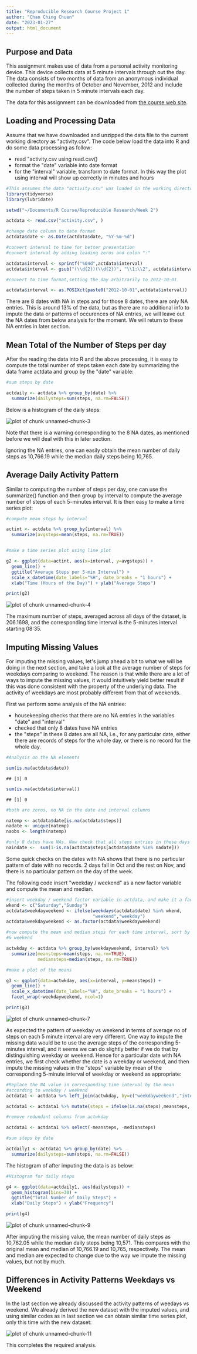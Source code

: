 ```yaml
---
title: "Reproducible Research Course Project 1"
author: "Chan Ching Chuen"
date: "2023-01-27"
output: html_document
---
```


## Purpose and Data
This assignment makes use of data from a personal activity monitoring device. This device collects data at 5 minute intervals through out the day. The data consists of two months of data from an anonymous individual collected during the months of October and November, 2012 and include the number of steps taken in 5 minute intervals each day.

The data for this assignment can be downloaded from [the course web site](https://d396qusza40orc.cloudfront.net/repdata%2Fdata%2Factivity.zip).

## Loading and Processing Data

Assume that we have downloaded and unzipped the data file to the current working  directory as "activity.csv". The code below load the data into R and do some data processing as follow:

- read "activity.csv using read.csv()
- format the "date" variable into date format
- for the "interval" variable, transform to date format. In this way the plot using interval will show up correctly in minutes and hours



```r
#This assumes the data "activity.csv" was loaded in the working directory
library(tidyverse)
library(lubridate)

setwd("~/Documents/R Course/Reproducible Research/Week 2")

actdata <- read.csv("activity.csv", )

#change date column to date format
actdata$date <- as.Date(actdata$date, "%Y-%m-%d")

#convert interval to time for better presentation
#convert interval by adding leading zeros and colon ":"

actdata$interval <- sprintf("%04d",actdata$interval)
actdata$interval <- gsub("(\\d{2})(\\d{2})", "\\1:\\2", actdata$interval)

#convert to time format,setting the day arbitrarily to 2012-10-01

actdata$interval <- as.POSIXct(paste0("2012-10-01",actdata$interval))
```

There are 8 dates with NA in steps and for those 8 dates, there are only NA
entries. This is around 13% of the data, but as there are no additional info
to impute the data or patterns of occurences of NA entries, we will leave out the
NA dates from below analysis for the moment. We will return to these NA entries in later section.

## Mean Total of the Number of Steps per day

After the reading the data into R and the above processing, it is easy to compute the total number of steps taken each date by summarizing the data frame actdata and group by the "date" variable:


```r
#sum steps by date

actdaily <- actdata %>% group_by(date) %>% 
  summarize(dailysteps=sum(steps, na.rm=FALSE))
```

Below is a histogram of the daily steps:

![plot of chunk unnamed-chunk-3](figure/unnamed-chunk-3-1.png)


Note that there is a warning corresponding to the 8 NA dates, as mentioned before we will deal with this in later section. 

Ignoring the NA entries, one can easily obtain the mean number of daily steps as 10,766.19 while the median daily steps being 10,765.


## Average Daily Activity Pattern

Similar to computing the number of steps per day, one can use the summarize() function and then group by interval to compute the average number of steps of each 5-minutes interval. It is then easy to make a time series plot:


```r
#compute mean steps by interval

actint <- actdata %>% group_by(interval) %>% 
  summarize(avgsteps=mean(steps, na.rm=TRUE))


#make a time series plot using line plot

g2 <- ggplot(data=actint, aes(x=interval, y=avgsteps)) + 
  geom_line() + 
  ggtitle("Average Steps per 5-min Interval") + 
  scale_x_datetime(date_labels="%H", date_breaks = "1 hours") +
  xlab("Time (Hours of the Day)") + ylab("Average Steps")

print(g2)
```

![plot of chunk unnamed-chunk-4](figure/unnamed-chunk-4-1.png)


The maximum number of steps, averaged across all days of the dataset, is 206.1698, and the corresponding time interval is the 5-minutes interval starting 08:35.  

## Imputing Missing Values

For imputing the missing values, let's jump ahead a bit to what we will be doing in the next section, and take a look at the average number of steps for weekdays comparing to weekend. The reason is that while there are a lot of ways to impute the missing values, it would intuitively yield better result if this was done consistent with the property of the underlying data. The activity of weekdays are most probably different from that of weekends.

First we perform some analysis of the NA entriee:

- housekeeping checks that there are no NA entries in the variables "date" and "interval"
- checked that only 8 dates have NA entries
- the "steps" in these 8 dates are all NA, i.e., for any particular date, either there are records of steps for the whole day, or there is no record for the whole day.


```r
#Analysis on the NA elements

sum(is.na(actdata$date))
```

```
## [1] 0
```

```r
sum(is.na(actdata$interval))
```

```
## [1] 0
```

```r
#both are zeros, no NA in the date and interval columns

natemp <- actdata$date[is.na(actdata$steps)]
nadate <- unique(natemp)
naobs <- length(natemp)

#only 8 dates have NAs. Now check that all steps entries in these days are NA
naindate <-  sum(1-is.na(actdata$steps[actdata$date %in% nadate]))
```
Some quick checks on the dates with NA shows that there is no particular pattern of date with no records. 2 days fall in Oct and the rest on Nov, and there is no particular pattern on the day of the week. 

The following code insert "weekday / weekend" as a new factor variable and compute the mean and median.

```r
#insert weekday / weekend factor variable in actdata, and make it a factor
wkend <- c("Saturday","Sunday")
actdata$weekdayweekend <- ifelse(weekdays(actdata$date) %in% wkend, 
                                 "weekend","weekday")
actdata$weekdayweekend <- as.factor(actdata$weekdayweekend)

#now compute the mean and median steps for each time interval, sort by weekday
#& weekend

actwkday <- actdata %>% group_by(weekdayweekend, interval) %>% 
  summarize(meansteps=mean(steps, na.rm=TRUE),
            mediansteps=median(steps, na.rm=TRUE))

#make a plot of the means

g3 <- ggplot(data=actwkday, aes(x=interval, y=meansteps)) +
  geom_line() +
  scale_x_datetime(date_labels="%H", date_breaks = "1 hours") +
  facet_wrap(~weekdayweekend, ncol=1)

print(g3)
```

![plot of chunk unnamed-chunk-7](figure/unnamed-chunk-7-1.png)

As expected the pattern of weekday vs weekend in terms of average no of steps on each 5 minute interval are very different. One way to impute the missing data would be to use the average steps of the corresponding 5-minutes interval, and it seems we can do slightly better if we do that by distinguishing weekday or weekend. Hence for a particular date with NA entries, we first check whether the date is a weekday or weekend, and then impute the missing values in the "steps" variable by mean of the corresponding 5-minute interval of weekday or weekend as appropriate:


```r
#Replace the NA value in corresponding time interval by the mean 
#according to weekday / weekend
actdata1 <- actdata %>% left_join(actwkday, by=c("weekdayweekend","interval"))

actdata1 <- actdata1 %>% mutate(steps = ifelse(is.na(steps),meansteps, steps))

#remove redundant columns from actwkday

actdata1 <- actdata1 %>% select(-meansteps, -mediansteps)

#sum steps by date

actdaily1 <- actdata1 %>% group_by(date) %>% 
  summarize(dailysteps=sum(steps, na.rm=FALSE))
```
The histogram of after imputing the data is as below:


```r
#Histogram for daily steps

g4 <- ggplot(data=actdaily1, aes(dailysteps)) +
  geom_histogram(bins=30) + 
  ggtitle("Total Number of Daily Steps") + 
  xlab("Daily Steps") + ylab("Frequency")

print(g4)
```

![plot of chunk unnamed-chunk-9](figure/unnamed-chunk-9-1.png)



After imputing the missing value, the mean number of daily steps as 10,762.05 while the median daily steps being 10,571. This compares with the original mean and median of 10,766.19 and 10,765, respectively. The mean and median are expected to change due to the way we impute the missing values, but not by much.

## Differences in Activity Patterns Weekdays vs Weekend

In the last section we already discussed the activity patterns of weedays vs weekend. We already derived the new dataset with the imputed values, and using similar codes as in last section we can obtain similar time series plot, only this time with the new dataset:

![plot of chunk unnamed-chunk-11](figure/unnamed-chunk-11-1.png)

This completes the required analysis. 

